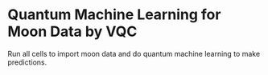 # Quantum Machine Learning for Moon Data by VQC

Run all cells to import moon data and do quantum machine learning to make predictions.

